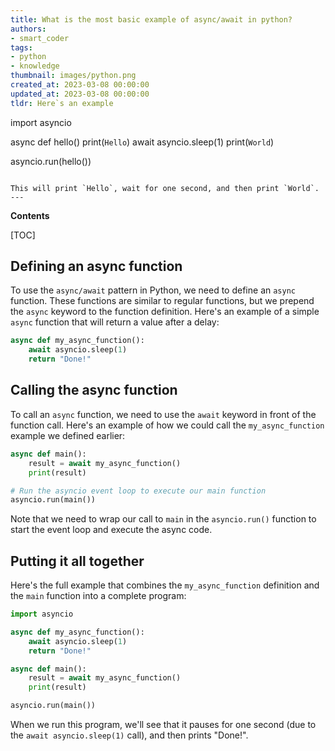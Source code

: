 ```yaml
---
title: What is the most basic example of async/await in python?
authors:
- smart_coder
tags:
- python
- knowledge
thumbnail: images/python.png
created_at: 2023-03-08 00:00:00
updated_at: 2023-03-08 00:00:00
tldr: Here`s an example

```
import asyncio

async def hello()
    print(`Hello`)
    await asyncio.sleep(1)
    print(`World`)

asyncio.run(hello())
```

This will print `Hello`, wait for one second, and then print `World`.
---
```


**Contents**

[TOC]

## Defining an async function

To use the `async/await` pattern in Python, we need to define an `async` function. These functions are similar to regular functions, but we prepend the `async` keyword to the function definition. Here's an example of a simple `async` function that will return a value after a delay:

```python
async def my_async_function():
    await asyncio.sleep(1)
    return "Done!"
```

## Calling the async function

To call an `async` function, we need to use the `await` keyword in front of the function call. Here's an example of how we could call the `my_async_function` example we defined earlier:

```python
async def main():
    result = await my_async_function()
    print(result)

# Run the asyncio event loop to execute our main function
asyncio.run(main())
```

Note that we need to wrap our call to `main` in the `asyncio.run()` function to start the event loop and execute the async code.

## Putting it all together

Here's the full example that combines the `my_async_function` definition and the `main` function into a complete program:

```python
import asyncio

async def my_async_function():
    await asyncio.sleep(1)
    return "Done!"

async def main():
    result = await my_async_function()
    print(result)

asyncio.run(main())
```

When we run this program, we'll see that it pauses for one second (due to the `await asyncio.sleep(1)` call), and then prints "Done!".
